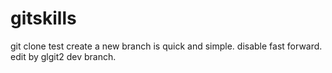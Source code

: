 # gitskills
git clone test
create a new branch is quick and simple.
disable fast forward.
edit by glgit2 dev branch.